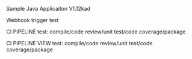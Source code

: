 
Sample Java Applicaiton V1.12kad

Webhook trigger test

CI PIPELINE test: compile/code review/unit test/code coverage/package

CI PIPELINE VIEW test: compile/code review/unit test/code coverage/package
